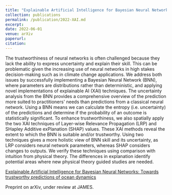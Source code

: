 ```yaml
---
title: "Explainable Artificial Intelligence for Bayesian Neural Networks: Towards trustworthy predictions of ocean dynamics"
collection: publications
permalink: /publication/2022-XAI.md
excerpt:
date: 2022-06-01
venue: arXiv
paperurl:
citation:
---
```


The trustworthiness of neural networks is often challenged because they lack the ability to express uncertainty and explain their skill. This can be problematic given the increasing use of neural networks in high stakes decision-making such as in climate change applications. We address both issues by successfully implementing a Bayesian Neural Network (BNN), where parameters are distributions rather than deterministic, and applying novel implementations of explainable AI (XAI) techniques. The uncertainty analysis from the BNN provides a comprehensive overview of the prediction more suited to practitioners' needs than predictions from a classical neural network. Using a BNN means we can calculate the entropy (i.e. uncertainty) of the predictions and determine if the probability of an outcome is statistically significant. To enhance trustworthiness, we also spatially apply the two XAI techniques of Layer-wise Relevance Propagation (LRP) and SHapley Additive exPlanation (SHAP) values. These XAI methods reveal the extent to which the BNN is suitable and/or trustworthy. Using two techniques gives a more holistic view of BNN skill and its uncertainty, as LRP considers neural network parameters, whereas SHAP considers changes to outputs. We verify these techniques using comparison with intuition from physical theory. The differences in explanation identify potential areas where new physical theory guided studies are needed.

[Explainable Artificial Intelligence for Bayesian Neural Networks: Towards trustworthy predictions of ocean dynamics](https://arxiv.org/abs/2205.00202)

Preprint on arXiv, under review at JAMES.

